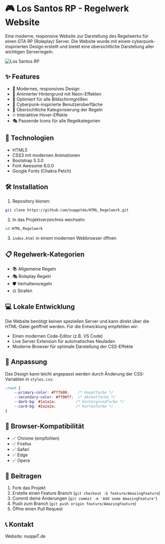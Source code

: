 # 🎮 Los Santos RP - Regelwerk Website

Eine moderne, responsive Website zur Darstellung des Regelwerks für einen GTA RP (Roleplay) Server. Die Website wurde mit einem cyberpunk-inspirierten Design erstellt und bietet eine übersichtliche Darstellung aller wichtigen Serverregeln.

![Los Santos RP](https://i.postimg.cc/jj3C3SQB/Screenshot-1533.png)

## ✨ Features

- 🎯 Modernes, responsives Design
- 🌟 Animierter Hintergrund mit Neon-Effekten
- 📱 Optimiert für alle Bildschirmgrößen
- 🎨 Cyberpunk-inspirierte Benutzeroberfläche
- 📖 Übersichtliche Kategorisierung der Regeln
- 🔥 Interaktive Hover-Effekte
- 🎭 Passende Icons für alle Regelkategorien

## 🚀 Technologien

- HTML5
- CSS3 mit modernen Animationen
- Bootstrap 5.3.0
- Font Awesome 6.0.0
- Google Fonts (Chakra Petch)

## 🛠 Installation

1. Repository klonen:
```bash
git clone https://github.com/nuqqetde/HTML_Regelwerk.git
```

2. In das Projektverzeichnis wechseln:
```bash
cd HTML_Regelwerk
```

3. `index.html` in einem modernen Webbrowser öffnen

## 📋 Regelwerk-Kategorien

- 📚 Allgemeine Regeln
- 🎭 Roleplay Regeln
- 🛡️ Verhaltensregeln
- ⚖️ Strafen

## 💻 Lokale Entwicklung

Die Website benötigt keinen speziellen Server und kann direkt über die HTML-Datei geöffnet werden. Für die Entwicklung empfehlen wir:

- Einen modernen Code-Editor (z.B. VS Code)
- Live Server Extension für automatisches Neuladen
- Moderne Browser für optimale Darstellung der CSS-Effekte

## 🔧 Anpassung

Das Design kann leicht angepasst werden durch Änderung der CSS-Variablen in `styles.css`:

```css
:root {
    --primary-color: #ff7b00;    /* Hauptfarbe */
    --secondary-color: #ff00ff;  /* Akzentfarbe */
    --dark-bg: #1a1a1a;         /* Hintergrundfarbe */
    --card-bg: #2a2a2a;         /* Kartenfarbe */
}
```

## 📱 Browser-Kompatibilität

- ✅ Chrome (empfohlen)
- ✅ Firefox
- ✅ Safari
- ✅ Edge
- ✅ Opera

## 🤝 Beitragen

1. Fork das Projekt
2. Erstelle einen Feature Branch (`git checkout -b feature/AmazingFeature`)
3. Commit deine Änderungen (`git commit -m 'Add some AmazingFeature'`)
4. Push zum Branch (`git push origin feature/AmazingFeature`)
5. Öffne einen Pull Request

## 📞 Kontakt

Website: nuqqeT.de
